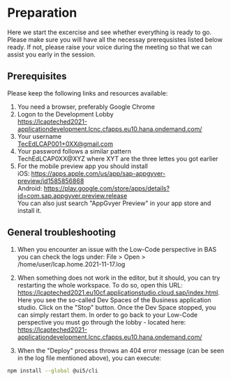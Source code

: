 # Preparation

Here we start the excercise and see whether everything is ready to go.
Please make sure you will have all the necessay prerequsistes listed below ready. If not, please raise your voice during the meeting so that we can assist you early in the session.


## Prerequisites
Please keep the following links and resources available:

1. You need a browser, preferably Google Chrome
1. Logon to the Development Lobby  
https://lcapteched2021-applicationdevelopment.lcnc.cfapps.eu10.hana.ondemand.com/
1. Your username  
TecEdLCAP001+0XX@gmail.com 
1. Your password follows a similar pattern  
TechEdLCAP0XX@XYZ where XYT are the three lettes you got earlier
1. For the mobile preview app you should install  
iOS: https://apps.apple.com/us/app/sap-appgyver-preview/id1585856868  
Android: https://play.google.com/store/apps/details?id=com.sap.appgyver.preview.release  
You can also just search "AppGvyer Preview" in your app store and install it.


## General troubleshooting

1. When you encounter an issue with the Low-Code perspective in BAS you can check the logs under: File > Open > /home/user/lcap.home.2021-11-17.log

1. When something does not work in the editor, but it should, you can try restarting the whole workspace. To do so, open this URL: https://lcapteched2021.eu10cf.applicationstudio.cloud.sap/index.html.  
Here you see the so-called Dev Spaces of the Business application studio. Click on the "Stop" button. Once the Dev Space stopped, you can simply restart them. In order to go back to your Low-Code perspective you must go through the lobby - located here:  
https://lcapteched2021-applicationdevelopment.lcnc.cfapps.eu10.hana.ondemand.com/

1. When the "Deploy" process throws an 404 error message (can be seen in the log file mentioned above), you can execute:
```bash 
npm install --global @ui5/cli
```
